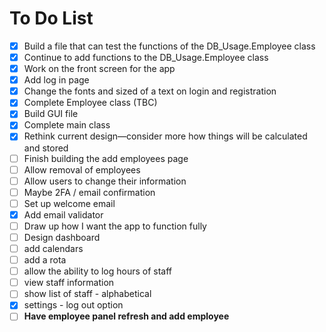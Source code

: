  # To Do List
 
 - [X] Build a file that can test the functions of the DB_Usage.Employee class 
 - [X] Continue to add functions to the DB_Usage.Employee class 
 - [X] Work on the front screen for the app
 - [X] Add log in page
 - [X] Change the fonts and sized of a text on login and registration
 - [X] Complete Employee class (TBC)
 - [X] Build GUI file
 - [X] Complete main class
 - [X] Rethink current design—consider more how things will be calculated and stored
 - [ ] Finish building the add employees page
 - [ ] Allow removal of employees
 - [ ] Allow users to change their information
 - [ ] Maybe 2FA / email confirmation
 - [ ] Set up welcome email
 - [X] Add email validator
 - [ ] Draw up how I want the app to function fully
 - [ ] Design dashboard
 - [ ] add calendars
 - [ ] add a rota
 - [ ] allow the ability to log hours of staff
 - [ ] view staff information
 - [ ] show list of staff - alphabetical
 - [X] settings - log out option
 - [ ] **Have employee panel refresh and add employee**
